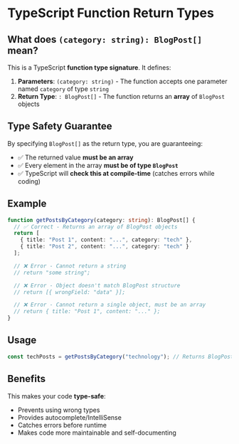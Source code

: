 # TypeScript Function Return Types

## What does `(category: string): BlogPost[]` mean?

This is a TypeScript **function type signature**. It defines:

1. **Parameters**: `(category: string)` - The function accepts one parameter named `category` of type `string`
2. **Return Type**: `: BlogPost[]` - The function returns an **array** of `BlogPost` objects

## Type Safety Guarantee

By specifying `BlogPost[]` as the return type, you are guaranteeing:

- ✅ The returned value **must be an array**
- ✅ Every element in the array **must be of type `BlogPost`**
- ✅ TypeScript will **check this at compile-time** (catches errors while coding)

## Example

```typescript
function getPostsByCategory(category: string): BlogPost[] {
  // ✅ Correct - Returns an array of BlogPost objects
  return [
    { title: "Post 1", content: "...", category: "tech" },
    { title: "Post 2", content: "...", category: "tech" }
  ];

  // ❌ Error - Cannot return a string
  // return "some string";

  // ❌ Error - Object doesn't match BlogPost structure
  // return [{ wrongField: "data" }];

  // ❌ Error - Cannot return a single object, must be an array
  // return { title: "Post 1", content: "..." };
}
```

## Usage

```typescript
const techPosts = getPostsByCategory("technology"); // Returns BlogPost[]
```

## Benefits

This makes your code **type-safe**:
- Prevents using wrong types
- Provides autocomplete/IntelliSense
- Catches errors before runtime
- Makes code more maintainable and self-documenting
